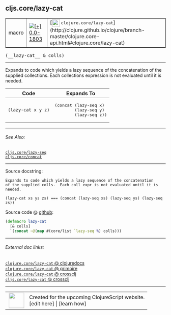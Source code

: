 ## cljs.core/lazy-cat



 <table border="1">
<tr>
<td>macro</td>
<td><a href="https://github.com/cljsinfo/cljs-api-docs/tree/0.0-1803"><img valign="middle" alt="[+] 0.0-1803" title="Added in 0.0-1803" src="https://img.shields.io/badge/+-0.0--1803-lightgrey.svg"></a> </td>
<td>
[<img height="24px" valign="middle" src="http://i.imgur.com/1GjPKvB.png"> <samp>clojure.core/lazy-cat</samp>](http://clojure.github.io/clojure/branch-master/clojure.core-api.html#clojure.core/lazy-cat)
</td>
</tr>
</table>


 <samp>
(__lazy-cat__ & colls)<br>
</samp>

---

Expands to code which yields a lazy sequence of the concatenation of the
supplied collections. Each collections expression is not evaluated until it is
needed.

<table class="code-tbl-9bef6">
  <thead>
    <tr>
      <th>Code</th>
      <th>Expands To</th></tr></thead>
  <tbody>
    <tr>
      <td><code>(lazy-cat x y z)</code>
      <td><pre>
(concat (lazy-seq x)
        (lazy-seq y)
        (lazy-seq z))</pre></td></tr></tbody></table>



---


###### See Also:

[`cljs.core/lazy-seq`](../cljs.core/lazy-seq.md)<br>
[`cljs.core/concat`](../cljs.core/concat.md)<br>

---


Source docstring:

```
Expands to code which yields a lazy sequence of the concatenation
of the supplied colls.  Each coll expr is not evaluated until it is
needed. 

(lazy-cat xs ys zs) === (concat (lazy-seq xs) (lazy-seq ys) (lazy-seq zs))
```


Source code @ [github](https://github.com/clojure/clojurescript/blob/r2202/src/clj/cljs/core.clj#L1582-L1589):

```clj
(defmacro lazy-cat
  [& colls]
  `(concat ~@(map #(core/list `lazy-seq %) colls)))
```

<!--
Repo - tag - source tree - lines:

 <pre>
clojurescript @ r2202
└── src
    └── clj
        └── cljs
            └── <ins>[core.clj:1582-1589](https://github.com/clojure/clojurescript/blob/r2202/src/clj/cljs/core.clj#L1582-L1589)</ins>
</pre>

-->

---



###### External doc links:

[`clojure.core/lazy-cat` @ clojuredocs](http://clojuredocs.org/clojure.core/lazy-cat)<br>
[`clojure.core/lazy-cat` @ grimoire](http://conj.io/store/v1/org.clojure/clojure/1.7.0-beta3/clj/clojure.core/lazy-cat/)<br>
[`clojure.core/lazy-cat` @ crossclj](http://crossclj.info/fun/clojure.core/lazy-cat.html)<br>
[`cljs.core/lazy-cat` @ crossclj](http://crossclj.info/fun/cljs.core/lazy-cat.html)<br>

---

 <table>
<tr><td>
<img valign="middle" align="right" width="48px" src="http://i.imgur.com/Hi20huC.png">
</td><td>
Created for the upcoming ClojureScript website.<br>
[edit here] | [learn how]
</td></tr></table>

[edit here]:https://github.com/cljsinfo/cljs-api-docs/blob/master/cljsdoc/cljs.core/lazy-cat.cljsdoc
[learn how]:https://github.com/cljsinfo/cljs-api-docs/wiki/cljsdoc-files

<!--

This information was too distracting to show to readers, but I'll leave it
commented here since it is helpful to:

- pretty-print the data used to generate this document
- and show how to retrieve that data



The API data for this symbol:

```clj
{:description "Expands to code which yields a lazy sequence of the concatenation of the\nsupplied collections. Each collections expression is not evaluated until it is\nneeded.\n\n<table class=\"code-tbl-9bef6\">\n  <thead>\n    <tr>\n      <th>Code</th>\n      <th>Expands To</th></tr></thead>\n  <tbody>\n    <tr>\n      <td><code>(lazy-cat x y z)</code>\n      <td><pre>\n(concat (lazy-seq x)\n        (lazy-seq y)\n        (lazy-seq z))</pre></td></tr></tbody></table>",
 :ns "cljs.core",
 :name "lazy-cat",
 :signature ["[& colls]"],
 :history [["+" "0.0-1803"]],
 :type "macro",
 :related ["cljs.core/lazy-seq" "cljs.core/concat"],
 :full-name-encode "cljs.core/lazy-cat",
 :source {:code "(defmacro lazy-cat\n  [& colls]\n  `(concat ~@(map #(core/list `lazy-seq %) colls)))",
          :title "Source code",
          :repo "clojurescript",
          :tag "r2202",
          :filename "src/clj/cljs/core.clj",
          :lines [1582 1589]},
 :full-name "cljs.core/lazy-cat",
 :clj-symbol "clojure.core/lazy-cat",
 :docstring "Expands to code which yields a lazy sequence of the concatenation\nof the supplied colls.  Each coll expr is not evaluated until it is\nneeded. \n\n(lazy-cat xs ys zs) === (concat (lazy-seq xs) (lazy-seq ys) (lazy-seq zs))"}

```

Retrieve the API data for this symbol:

```clj
;; from Clojure REPL
(require '[clojure.edn :as edn])
(-> (slurp "https://raw.githubusercontent.com/cljsinfo/cljs-api-docs/catalog/cljs-api.edn")
    (edn/read-string)
    (get-in [:symbols "cljs.core/lazy-cat"]))
```

-->
